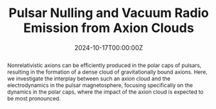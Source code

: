 ---
title: "Pulsar Nulling and Vacuum Radio Emission from Axion Clouds"
authors:
  - Andrea Caputo
  - Samuel J. Witte
  - Alexander A. Philippov
  - Ted Jacobson
date: "2024-10-17T00:00:00Z"
publication: "Physical Review Letters"
publication_short: "Phys. Rev. Lett."
publication_date: "2024-10-17"
featured: true
abstract: "Nonrelativistic axions can be efficiently produced in the polar caps of pulsars, resulting in the formation of a dense cloud of gravitationally bound axions. Here, we investigate the interplay between such an axion cloud and the electrodynamics in the pulsar magnetosphere, focusing specifically on the dynamics in the polar caps, where the impact of the axion cloud is expected to be most pronounced."
url_pdf: "https://journals.aps.org/prl/pdf/10.1103/PhysRevLett.133.161001"
url_source: "https://journals.aps.org/prl/abstract/10.1103/PhysRevLett.133.161001"
tags: 
  - Axion-Photon Conversion
  - Radio Observations
  - Axion-Like Particles
  - Dark Matter
image:
  preview_only: true
  caption: "Axions accumulation around neutron stars"
  focal_point: "Center"
  filename: "uploads/ionosphere.png"
---